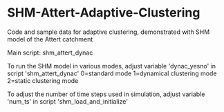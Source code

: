 # SHM-Attert-Adaptive-Clustering
Code and sample data for adaptive clustering, demonstrated with SHM model of the Attert catchment

Main script: shm_attert_dynac

To run the SHM model in various modes, adjust variable 'dynac_yesno' in script 'shm_attert_dynac'
0=standard mode
1=dynamical clustering mode
2=static clustering mode

To adjust the number of time steps used in simulation, adjust variable 'num_ts'
in script 'shm_load_and_initialize'
